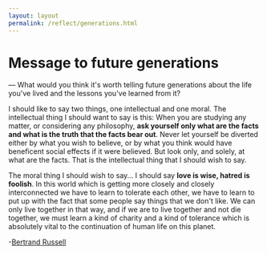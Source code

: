 ```yaml
---
layout: layout
permalink: /reflect/generations.html
---
```


# Message to future generations

— What would you think it's worth telling future generations about the life you've lived and the lessons you've learned from it?

I should like to say two things, one intellectual and one moral. The intellectual thing I should want to say is this: When you are studying any matter, or considering any philosophy, **ask yourself only what are the facts and what is the truth that the facts bear out**. Never let yourself be diverted either by what you wish to believe, or by what you think would have beneficent social effects if it were believed. But look only, and solely, at what are the facts. That is the intellectual thing that I should wish to say. 

The moral thing I should wish to say... I should say **love is wise, hatred is foolish**. In this world which is getting more closely and closely interconnected we have to learn to tolerate each other, we have to learn to put up with the fact that some people say things that we don't like. We can only live together in that way, and if we are to live together and not die together, we must learn a kind of charity and a kind of tolerance which is absolutely vital to the continuation of human life on this planet.   

-[Bertrand Russell](http://en.wikipedia.org/wiki/Bertrand_Russell)
